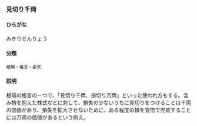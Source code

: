 <div style="display:none;">

## [あ行](securities-terms?id=あ行)
## [か行](securities-terms?id=か行)
## [さ行](securities-terms?id=さ行)
## [た行](securities-terms?id=た行)
## [な行](securities-terms?id=な行)
## [は行](securities-terms?id=は行)
## [ま行](securities-terms?id=ま行)

</div>

### 見切り千両

#### ひらがな

みきりせんりょう

#### 分類

`相場・格言・由来`

#### 説明

相場の格言の一つで、「見切り千両、損切り万両」といった使われ方もする。含み損を抱えた株式などに対して、損失の少ないうちに見切りをつけることは千両の価値があり、損失を拡大させないために、ある程度の損を覚悟で売買することには万両の価値があるという例え。

<div style="display:none;">

## [や行](securities-terms?id=や行)
## [ら行](securities-terms?id=ら行)
## [わ行](securities-terms?id=わ行)
## [英数字・記号](securities-terms?id=英数字・記号)

</div>

